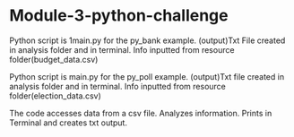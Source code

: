 # Module-3-python-challenge

Python script is 1main.py for the py_bank example. (output)Txt File created in analysis folder and in terminal. Info inputted from resource folder(budget_data.csv)

Python script is main.py for the py_poll example. (output)Txt file created in analysis folder and in terminal. Info inputted from resource folder(election_data.csv)

The code accesses data from a csv file. Analyzes information. Prints in Terminal and creates txt output.
